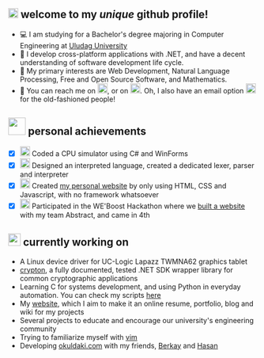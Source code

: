 ## <img src="https://raw.githubusercontent.com/fybx/fybx/master/welcome.gif" width="20px"> welcome to my _unique_ github profile!

 - 💻 I am studying for a Bachelor's degree majoring in Computer Engineering at [Uludag University][uni]
 - 🥼 I develop cross-platform applications with .NET, and have a decent understanding of software development life cycle.
 - 📜 My primary interests are Web Development, Natural Language Processing, Free and Open Source Software, and Mathematics.
 - 🔎 You can reach me on [<img src="https://cdn.svgporn.com/logos/twitter.svg" width="20px">][twitter], or on [<img src="https://cdn.svgporn.com/logos/linkedin-icon.svg" width="20px">][linkedin]. Oh, I also have an email option [<img src="https://cdn.svgporn.com/logos/google-gmail.svg" width="20px">][mail] for the old-fashioned people!

## <img src="https://raw.githubusercontent.com/fybx/fybx/main/sparkles.gif" width="35px"> personal achievements

 - [x] <img src="https://img.icons8.com/fluency/48/000000/smartphone-cpu.png" width="20px"/> Coded a CPU simulator using C# and WinForms
 - [x] <img src="https://img.icons8.com/fluency/48/000000/source-code.png" width="20px"/> Designed an interpreted language, created a dedicated lexer, parser and interpreter
 - [x] <img src="https://img.icons8.com/fluency/48/000000/web-design.png" width="20px"/> Created [my personal website][blog] by only using HTML, CSS and Javascript, with no framework whatsoever
 - [x] <img src="https://img.icons8.com/fluency/48/000000/trophy.png" width="20px"/> Participated in the WE'Boost Hackathon where we [built a website][weboost] with my team Abstract, and came in 4th

## <img src="https://raw.githubusercontent.com/fybx/fybx/main/sprout.gif" width="25px" /> currently working on

 - A Linux device driver for UC-Logic Lapazz TWMNA62 graphics tablet
 - [crypton][crypton], a fully documented, tested .NET SDK wrapper library for common cryptographic applications
 - Learning C for systems development, and using Python in everyday automation. You can check my scripts [here][scripts]
 - My [website][blog], which I aim to make it an online resume, portfolio, blog and wiki for my projects
 - Several projects to educate and encourage our university's engineering community
 - Trying to familiarize myself with [vim][vimrepo]
 - Developing [okuldaki.com][okuldakicom] with my friends, [Berkay][berkaycubuk] and [Hasan][hruzgar]

 [vimrepo]: https://github.com/vim/vim
 [scripts]: https://github.com/fybx/scripts
 [crypton]: https://github.com/fybx/crypton 
 [weboost]: https://github.com/fybx/weboost2022 "Repository of hackathon submission"
 [blog]: https://fybx.dev "My personal website"
 [twitter]: https://twitter.com/fybxdev "My Twitter profile"
 [linkedin]: https://linkedin.com/in/fybx "My LinkedIn profile"
 [mail]: mailto:f@fybx.dev "Send me an email!"
 [uni]: http://uludag.edu.tr "Website of my university"
 [okuldakicom]: https://okuldaki.com "okuldaki.com Homepage"
 [berkaycubuk]: https://github.com/berkaycubuk "Berkay's GitHub profile"
 [hruzgar]: https://github.com/hruzgar "Hasan's GitHub profile"
